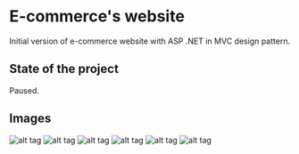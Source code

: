 <h1>E-commerce's website</h1>
<p>Initial version of e-commerce website with ASP .NET in MVC design pattern.</p>
<h2>State of the project</h2>
<p>Paused.</p>
<h2>Images</h1>

![alt tag](https://i.imgur.com/a8FZHqa.png)
![alt tag](https://i.imgur.com/0rox2cP.png)
![alt tag](https://i.imgur.com/PDfCURV.png)
![alt tag](https://i.imgur.com/5yOP0kG.png)
![alt tag](https://i.imgur.com/QjoCWMm.png)
![alt tag](https://i.imgur.com/Gd8IkCX.png)
